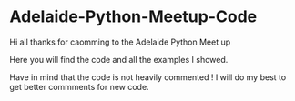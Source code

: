 # Adelaide-Python-Meetup-Code

Hi all thanks for caomming to the Adelaide Python Meet up

Here you will find the code and all the examples I showed.

Have in mind that the code is not heavily commented ! I will do my best to get better commments for new code.
